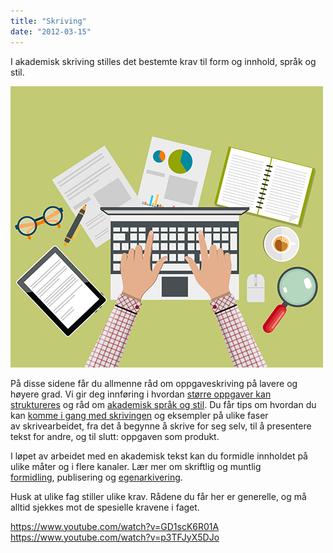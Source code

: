 ```yaml
---
title: "Skriving"
date: "2012-03-15"
---
```


I akademisk skriving stilles det bestemte krav til form og innhold, språk og stil.

![soking](./images/illustrasjoner_skriving_500x450.png)

På disse sidene får du allmenne råd om oppgaveskriving på lavere og høyere grad. Vi gir deg innføring i hvordan [større oppgaver kan struktureres](http://sokogskriv.no/skriving/struktur-og-argumentasjon/oppbygning-av-en-oppgave/)[](http://sokogskriv.no/skriving/struktur/oppbygning-av-en-oppgave/) og råd om [akademisk språk og stil](http://sokogskriv.no/skriving/sprak-og-stil/). Du får tips om hvordan du kan [komme i gang med skrivingen](http://sokogskriv.no/skriving/skriveprosessen/kom-i-gang-a-skrive/) og eksempler på ulike faser av skrivearbeidet, fra det å begynne å skrive for seg selv, til å presentere tekst for andre, og til slutt: oppgaven som produkt.

I løpet av arbeidet med en akademisk tekst kan du formidle innholdet på ulike måter og i flere kanaler. Lær mer om skriftlig og muntlig [formidling](http://sokogskriv.no/skriving/formidling/ "Formidling"), publisering og [egenarkivering](https://sokogskriv.no/skriving/formidling/#Egenarkivering).

Husk at ulike fag stiller ulike krav. Rådene du får her er generelle, og må alltid sjekkes mot de spesielle kravene i faget.

https://www.youtube.com/watch?v=GD1scK6R01A  
https://www.youtube.com/watch?v=p3TFJyX5DJo
